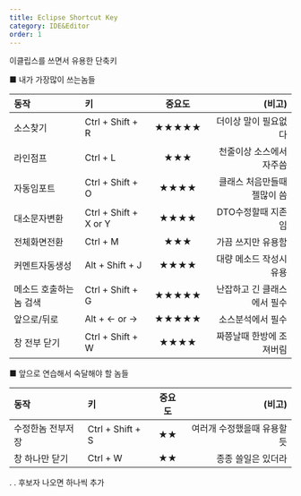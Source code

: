 ```yaml
---
title: Eclipse Shortcut Key
category: IDE&Editor
order: 1
---
```


이클립스를 쓰면서 유용한 단축키

 ■ 내가 가장많이 쓰는놈들

| 동작 | 키 | 중요도 | (비고) |
|:-------------|:-----------|:------------:|------------:|
| 소스찾기 | Ctrl + Shift + R | ★★★★★ | 더이상 말이 필요없다 |
| 라인점프 | Ctrl + L | ★★★ | 천줄이상 소스에서 자주씀|
| 자동임포트 | Ctrl + Shift + O | ★★★★ | 클래스 처음만들때 젤많이 씀 |
| 대소문자변환 | Ctrl + Shift + X or Y | ★★★★ | DTO수정할때 지존임|
| 전체화면전환 | Ctrl + M | ★★★ | 가끔 쓰지만 유용함|
| 커멘트자동생성 | Alt + Shift + J | ★★★★ | 대량 메소드 작성시 유용|
| 메소드 호출하는놈 검색 | Ctrl + Shift + G | ★★★★★ | 난잡하고 긴 클래스에서 필수|
| 앞으로/뒤로 | Alt + ← or → | ★★★★★ | 소스분석에서 필수|
| 창 전부 닫기 | Ctrl + Shift + W | ★★★★ | 짜쯩날때 한방에 조져버림|


■ 앞으로 연습해서 숙달해야 할 놈들  

| 동작 | 키 | 중요도 | (비고) |
|:-------------|:-----------|:------------:|------------:|
| 수정한놈 전부저장 | Ctrl + Shift + S | ★★ | 여러개 수정했을때 유용할듯 |
| 창 하나만 닫기 | Ctrl + W | ★★ | 종종 쓸일은 있더라 |  


.
.
후보자 나오면 하나씩 추가